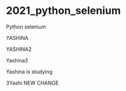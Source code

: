 # 2021_python_selenium
Python selenium

YASHINA

YASHINA2

Yashina3


Yashina is studying

3Yashi 
NEW CHANGE

